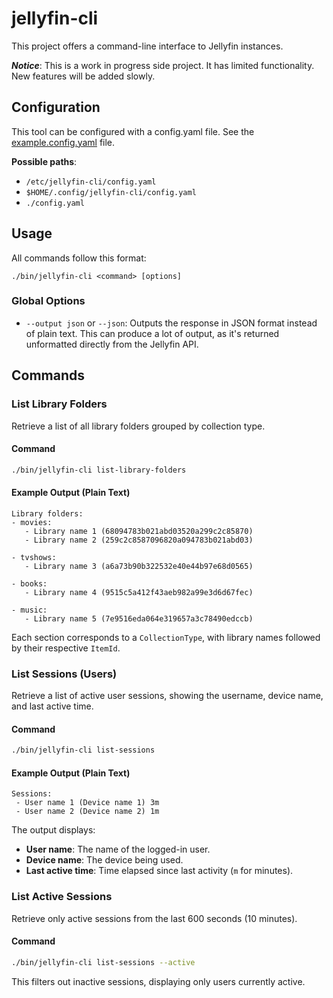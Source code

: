 # jellyfin-cli

This project offers a command-line interface to Jellyfin instances.

***Notice***: This is a work in progress side project. It has limited functionality. New features will be added slowly. 

## Configuration

This tool can be configured with a config.yaml file. See the [example.config.yaml](example.config.yaml) file.

**Possible paths**:

- `/etc/jellyfin-cli/config.yaml`
- `$HOME/.config/jellyfin-cli/config.yaml`
- `./config.yaml`

## Usage

All commands follow this format:

```shell
./bin/jellyfin-cli <command> [options]
```

### Global Options

- `--output json` or `--json`: Outputs the response in JSON format instead of plain text. This can produce a lot of output, as it's returned unformatted directly from the Jellyfin API.

## Commands

### List Library Folders

Retrieve a list of all library folders grouped by collection type.

#### Command
```sh
./bin/jellyfin-cli list-library-folders
```

#### Example Output (Plain Text)
```
Library folders:
- movies:
   - Library name 1 (68094783b021abd03520a299c2c85870)
   - Library name 2 (259c2c8587096820a094783b021abd03)

- tvshows:
   - Library name 3 (a6a73b90b322532e40e44b97e68d0565)

- books:
   - Library name 4 (9515c5a412f43aeb982a99e3d6d67fec)

- music:
   - Library name 5 (7e9516eda064e319657a3c78490edccb)
```

Each section corresponds to a `CollectionType`, with library names followed by their respective `ItemId`.

### List Sessions (Users)

Retrieve a list of active user sessions, showing the username, device name, and last active time.

#### Command
```sh
./bin/jellyfin-cli list-sessions
```

#### Example Output (Plain Text)
```
Sessions:
 - User name 1 (Device name 1) 3m
 - User name 2 (Device name 2) 1m
```

The output displays:
- **User name**: The name of the logged-in user.
- **Device name**: The device being used.
- **Last active time**: Time elapsed since last activity (`m` for minutes).

### List Active Sessions

Retrieve only active sessions from the last 600 seconds (10 minutes).

#### Command
```sh
./bin/jellyfin-cli list-sessions --active
```

This filters out inactive sessions, displaying only users currently active.
